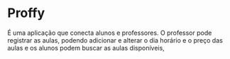 # Proffy

É uma aplicação que conecta alunos e professores. O professor pode registrar as aulas, podendo adicionar e alterar o dia horário e o preço das aulas e os alunos
podem buscar as aulas disponíveis,
